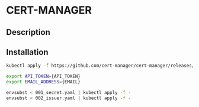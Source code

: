 # CERT-MANAGER

## Description



## Installation

```bash 
kubectl apply -f https://github.com/cert-manager/cert-manager/releases/download/v1.14.3/cert-manager.yaml
```


```bash 
export API_TOKEN={API_TOKEN}
export EMAIL_ADDRESS={EMAIL}

envsubst < 001_secret.yaml | kubectl apply -f -
envsubst < 002_issuer.yaml | kubectl apply -f -
```

